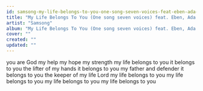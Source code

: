 ```yaml
---
id: samsong-my-life-belongs-to-you-one-song-seven-voices-feat-eben-ada-ehi-prospa-ochimana-pst-saki-pst-ruthney-and-jennifer-lewin
title: "My Life Belongs To You (One song seven voices) feat. Eben, Ada Ehi, Prospa Ochimana, Pst. Saki, Pst. Ruthney And Jennifer Lewin"
artist: "Samsong"
album: "My Life Belongs To You (One song seven voices) feat. Eben, Ada Ehi, Prospa Ochimana, Pst. Saki, Pst. Ruthney And Jennifer Lewin"
cover: ""
created: ""
updated: ""
---
```


you are God
my help
my hope
my strength
my life belongs to you
it belongs to you
the lifter of my hands
it belongs to you
my father and defender
it belongs to you
the keeper of my life
Lord my life belongs to you
my life belongs to you
my life belongs to you
my life belongs to you